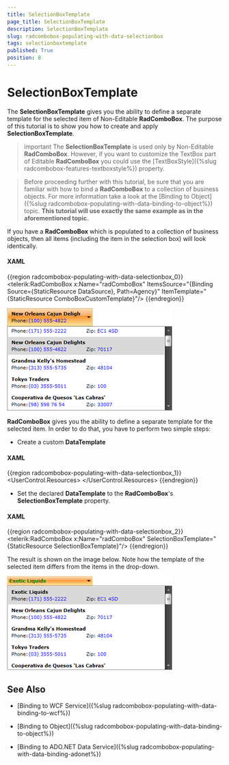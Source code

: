 ```yaml
---
title: SelectionBoxTemplate
page_title: SelectionBoxTemplate
description: SelectionBoxTemplate
slug: radcombobox-populating-with-data-selectionbox
tags: selectionboxtemplate
published: True
position: 8
---
```


# SelectionBoxTemplate

The __SelectionBoxTemplate__ gives you the ability to define a separate template for the selected item of Non-Editable __RadComboBox__. The purpose of this tutorial is to show you how to create and apply __SelectionBoxTemplate__.

>important The __SelectionBoxTemplate__ is used only by Non-Editable __RadComboBox__. However, if you want to customize the TextBox part of Editable __RadComboBox__ you could use the [TextBoxStyle]({%slug radcombobox-features-textboxstyle%}) property.

>Before proceeding further with this tutorial, be sure that you are familiar with how to bind a __RadComboBox__ to a collection of business objects. For more information take a look at the [Binding to Object]({%slug radcombobox-populating-with-data-binding-to-object%}) topic. __This tutorial will use exactly the same example as in the aforementioned topic.__

If you have a __RadComboBox__ which is populated to a collection of business objects, then all items (including the item in the selection box) will look identically.

#### __XAML__

{{region radcombobox-populating-with-data-selectionbox_0}}
	<telerik:RadComboBox x:Name="radComboBox" ItemsSource="{Binding Source={StaticResource DataSource}, Path=Agency}" ItemTemplate="{StaticResource ComboBoxCustomTemplate}"/>
{{endregion}}

![](images/RadComboBox_PopulatingWithData_SelectionBoxItemTemplate_010.png)

__RadComboBox__ gives you the ability to define a separate template for the selected item. In order to do that, you have to perform two simple steps:

* Create a custom __DataTemplate__

#### __XAML__

{{region radcombobox-populating-with-data-selectionbox_1}}
	<UserControl.Resources>
	    <DataTemplate x:Key="SelectionBoxTemplate">
	        <TextBlock Text="{Binding Name}" Foreground="Green" FontWeight="Bold"/>
	    </DataTemplate>
	</UserControl.Resources>
{{endregion}}

* Set the declared __DataTemplate__ to the __RadComboBox__'s __SelectionBoxTemplate__ property.

#### __XAML__

{{region radcombobox-populating-with-data-selectionbox_2}}
	<telerik:RadComboBox x:Name="radComboBox" SelectionBoxTemplate="{StaticResource SelectionBoxTemplate}"/>
{{endregion}}

The result is shown on the image below. Note how the template of the selected item differs from the items in the drop-down.

![](images/RadComboBox_PopulatingWithData_SelectionBoxItemTemplate_020.png)

## See Also

 * [Binding to WCF Service]({%slug radcombobox-populating-with-data-binding-to-wcf%})

 * [Binding to Object]({%slug radcombobox-populating-with-data-binding-to-object%})

 * [Binding to ADO.NET Data Service]({%slug radcombobox-populating-with-data-binding-adonet%})
